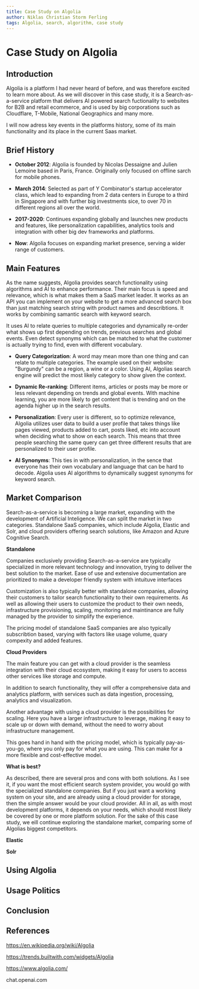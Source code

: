 ```yaml
---
title: Case Study on Algolia
author: Niklas Christian Storm Ferling
tags: Algolia, search, algorithm, case study
---
```


# Case Study on Algolia

## Introduction

Algolia is a platform I had never heard of before, and was therefore excited to learn more about. As we will discover in this case study, it is a Search-as-a-service platform that delivers AI powered search fuctionality to websites for B2B and retail ecommerce, and is used by big corporations such as Cloudflare, T-Mobile, National Geographics and many more.

I will now adress key events in the platforms history, some of its main functionality and its place in the current Saas market.

## Brief History

- **October 2012**: Algolia is founded by Nicolas Dessaigne and Julien Lemoine based in Paris, France. Originally only focused on offline sarch for mobile phones.
- **March 2014**: Selected as part of Y Combinator's startup accelerator class, which lead to expanding from 2 data centers in Europe to a third in Singapore and with further big investments sice, to over 70 in different regions all over the world.
- **2017-2020**: Continues expanding globally and launches new products and features, like personalization capabilities, analytics tools and integration with other big dev frameworks and platforms.

- **Now**: Algolia focuses on expanding market presence, serving a wider range of customers.

## Main Features

As the name suggests, Algolia provides search functionality using algorithms and AI to enhance performance. Their main focus is speed and relevance, which is what makes them a SaaS market leader. It works as an API you can implement on your website to get a more advanced search box than just matching search string with product names and describtions. It works by combining samantic search with keyword search.

It uses AI to relate queries to multiple categories and dynamically re-order what shows up first depending on trends, previous searches and global events. Even detect synonyms which can be matched to what the customer is actually trying to find, even with different vocabulary.

- **Query Categorization**: A word may mean more than one thing and can relate to multiple categories. The example used on their website: "Burgundy" can be a region, a wine or a color. Using AI, Algolias search engine will predict the most likely category to show given the context.

- **Dynamic Re-ranking**: Different items, articles or posts may be more or less relevant depending on trends and global events. With machine learning, you are more likely to get content that is trending and on the agenda higher up in the search results.

- **Personalization**: Every user is different, so to optimize relevance, Algolia utilizes user data to build a user profile that takes things like pages viewed, products added to cart, posts liked, etc into account when deciding what to show on each search. This means that three people searching the same query can get three different results that are personalized to their user profile.

- **AI Synonyms**: This ties in with personalization, in the sence that everyone has their own vocabulary and language that can be hard to decode. Algolia uses AI algorithms to dynamically suggest synonyms for keyword search.

## Market Comparison

Search-as-a-service is becoming a large market, expanding with the development of Artificial Inteligence. We can split the market in two categories. Standalone SaaS companies, which include Algolia, Elastic and Solr, and cloud providers offering search solutions, like Amazon and Azure Cognitive Search.

**Standalone**

Companies exclusively providing Search-as-a-service are typically specialized in more relevant technology and innovation, trying to deliver the best solution to the market. Ease of use and extensive documentation are prioritized to make a developer friendly system with intuituve interfaces

Customization is also typically better with standalone companies, allowing their customers to tailor search functionality to their own requirements. As well as allowing their users to customize the product to their own needs, infrastructure provisioning, scaling, monitoring and maintinance are fully managed by the provider to simplify the experience.

The pricing model of standalone SaaS companies are also typically subscribtion based, varying with factors like usage volume, quary compexity and added features.

**Cloud Providers**

The main feature you can get with a cloud provider is the seamless integration with their cloud ecosystem, making it easy for users to access other services like storage and compute.

In addition to search functionality, they will offer a comprehensive data and analytics platform, with services such as data ingestion, processing, analytics and visualization.

Another advantage with using a cloud provider is the possibilities for scaling. Here you have a larger infrastructure to leverage, making it easy to scale up or down with demand, without the need to worry about infrastructure management.

This goes hand in hand with the pricing model, which is typically pay-as-you-go, where you only pay for what you are using. This can make for a more flexible and cost-effective model.

**What is best?**

As described, there are several pros and cons with both solutions. As I see it, if you want the most efficient search system provider, you would go with the specialized standalone companies. But if you just want a working system on your site, and are already using a cloud provider for storage, then the simple answer would be your cloud provider. All in all, as with most development platforms, it depends on your needs, which should most likely be covered by one or more platform solution. For the sake of this case study, we eill continue exploring the standalone market, comparing some of Algolias biggest competitors.

**Elastic**

**Solr**

## Using Algolia

## Usage Politics

## Conclusion

## References

https://en.wikipedia.org/wiki/Algolia

https://trends.builtwith.com/widgets/Algolia

https://www.algolia.com/

chat.openai.com
